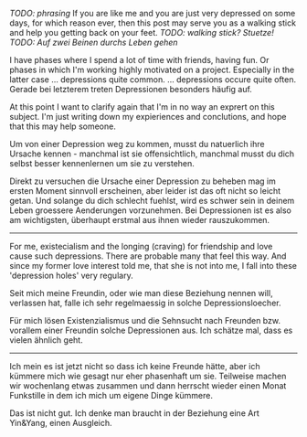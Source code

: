 <!-- 
.. title: Depressions
.. slug: depressions
.. date: 05/30/2014 10:23:08 PM UTC+02:00
.. tags: philosophical,draft
.. link: 
.. description: 
.. type: text
-->

<!-- TEASER_END -->

*TODO: phrasing*
If you are like me and you are just very depressed on some days, for which
reason ever, then this post may serve you as a walking stick and help you
getting back on your feet.
*TODO: walking stick? Stuetze!*
*TODO: Auf zwei Beinen durchs Leben gehen*

I have phases where I spend a lot of time with friends, having fun.
Or phases in which I'm working highly motivated on a project.
Especially in the latter case
... depressions quite common.
... depressions occure quite often.
Gerade bei letzterem treten Depressionen besonders häufig auf.

At this point I want to clarify again that I'm in no way an exprert on this
subject.  I'm just writing down my expieriences and conclutions, and hope
that this may help someone.

Um von einer Depression weg zu kommen, musst du natuerlich ihre Ursache
kennen - manchmal ist sie offensichtlich, manchmal musst du dich selbst
besser kennenlernen um sie zu verstehen.

Direkt zu versuchen die Ursache einer Depression zu beheben mag im ersten
Moment sinnvoll erscheinen, aber leider ist das oft nicht so leicht getan.
Und solange du dich schlecht fuehlst, wird es schwer sein in deinem Leben
groessere Aenderungen vorzunehmen.  Bei Depressionen ist es also am
wichtigsten, überhaupt erstmal aus ihnen wieder rauszukommen.

---

For me, existecialism and the longing (craving) for friendship and love
cause such depressions.  There are probable many that feel this way.
And since my former love interest told me, that she
is not into me, I fall into these 'depression holes' very regulary.

Seit mich meine Freundin, oder wie man diese Beziehung nennen will, verlassen
hat, falle ich sehr regelmaessig in solche Depressionsloecher.

Für mich lösen Existenzialismus und die Sehnsucht nach Freunden bzw. vorallem
einer Freundin solche Depressionen aus.  Ich schätze mal, dass es vielen
ähnlich geht.

---

Ich mein es ist jetzt nicht so dass ich keine Freunde hätte,
aber ich kümmere mich wie gesagt nur eher phasenhaft um sie.
Teilweise machen wir wochenlang etwas zusammen und dann herrscht wieder einen
Monat Funkstille in dem ich mich um eigene Dinge kümmere.

Das ist nicht gut. Ich denke man braucht in der Beziehung eine Art Yin&Yang,
einen Ausgleich.
